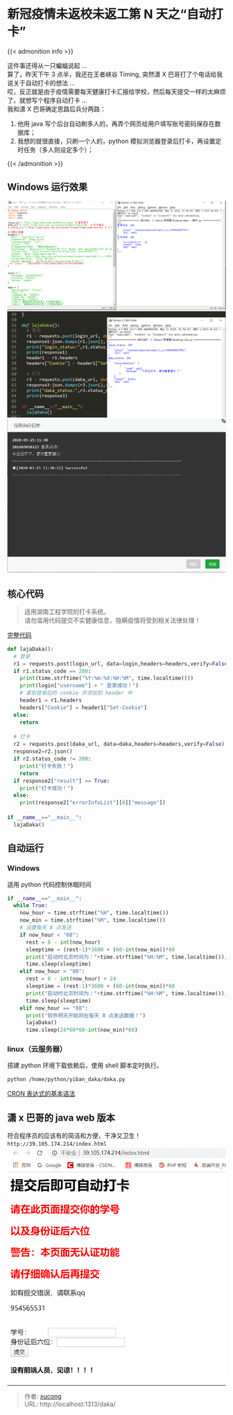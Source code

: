 # 新冠疫情未返校未返工第 N 天之“自动打卡”


{{< admonition info >}}

这件事还得从一只蝙蝠说起 ...  
算了，昨天下午 3 点半，我还在王者峡谷 Timing, 突然潇 X 巴哥打了个电话给我说关于自动打卡的想法 ...  
哎，反正就是由于疫情需要每天健康打卡汇报给学校，然后每天提交一样的太麻烦了，就想写个程序自动打卡 ...  
我和潇 X 巴哥确定思路后兵分两路：

1. 他用 java 写个后台自动刷多人的，再弄个网页给用户填写账号密码保存在数据库；
2. 我想的就很直接，只刷一个人的，python 模拟浏览器登录后打卡，再设置定时任务（多人则设定多个）；

{{< /admonition >}}

<!--more-->

## Windows 运行效果

![打卡成功](images/result1.png '打卡成功')  
![重复打卡](images/result.png '重复打卡')  
![定时任务日志](images/result2.png '定时任务日志')

## 核心代码

> 适用湖南工程学院的打卡系统。  
> 请勿滥用代码提交不实健康信息，隐瞒疫情将受到相关法律处理！

[完整代码](https://github.com/Lruihao/python-funny-code/blob/master/%E6%98%93%E7%8F%AD%E6%89%93%E5%8D%A1.py)

```py 模拟登录打卡 https://github.com/Lruihao/python-funny-code/blob/master/%E6%98%93%E7%8F%AD%E6%89%93%E5%8D%A1.py 完整代码
def lajaDaka():
  # 登录
  r1 = requests.post(login_url, data=login,headers=headers,verify=False)
  if r1.status_code == 200:
    print(time.strftime("%Y:%m:%d:%H:%M", time.localtime()))
    print(login["username"] + " 登录成功！")
    # 拿到登录后的 cookie 并添加到 header 中
    header1 = r1.headers
    headers["Cookie"] = header1["Set-Cookie"]
  else:
    return

  # 打卡
  r2 = requests.post(daka_url, data=daka,headers=headers,verify=False)
  response2=r2.json()
  if r2.status_code != 200:
    print("打卡失败！")
    return
  if response2["result"] == True:
    print("打卡成功！")
  else:
    print(response2["errorInfoList"][0]["message"])

if __name__=="__main__":
  lajaDaka()
```

## 自动运行

### Windows

适用 python 代码控制休眠时间

```py 定时
if __name__=="__main__":
  while True:
    now_hour = time.strftime("%H", time.localtime())
    now_min = time.strftime("%M", time.localtime())
    # 设置每天 8 点发送
    if now_hour < "08":
      rest = 8 - int(now_hour)
      sleeptime = (rest-1)*3600 + (60-int(now_min))*60
      print("启动时北京时间为："+time.strftime("%H:%M", time.localtime()),"\t 脚本将在",rest-1,"小时",int((sleeptime-(rest-1)*3600)/60),"分钟后打卡")
      time.sleep(sleeptime)
    elif now_hour > "08":
      rest = 8 - int(now_hour) + 24
      sleeptime = (rest-1)*3600 + (60-int(now_min))*60
      print("启动时北京时间为："+time.strftime("%H:%M", time.localtime()),"\t 脚本将在",rest-1,"小时",int((sleeptime-(rest-1)*3600)/60),"分钟后打卡")
      time.sleep(sleeptime)
    elif now_hour == "08":
      print("软件明天开始将在每天 8 点发送数据！")
      lajaDaka()
      time.sleep(24*60*60-int(now_min)*60)
```

### linux（云服务器）

搭建 python 环境下载依赖后，使用 shell 脚本定时执行。

```bash 脚本内容设定
python /home/python/yiban_daka/daka.py
```

[CRON 表达式的基本语法](/posts/cron/)

## 潇 x 巴哥的 java web 版本

符合程序员的应该有的简洁和方便，干净又卫生！
`http://39.105.174.214/index.html`  
![java web 版](images/javaweb.png 'java web 版')


---

> 作者: [xucong](https://shiqustudio.github.io/)  
> URL: http://localhost:1313/daka/  

